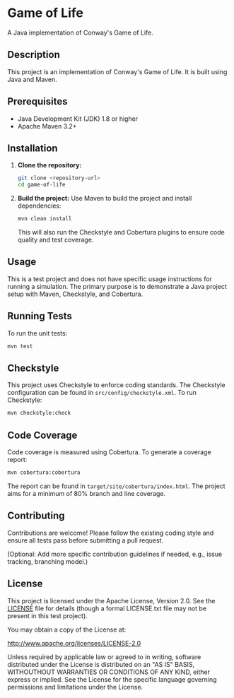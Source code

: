 # Game of Life

A Java implementation of Conway's Game of Life.

## Description

This project is an implementation of Conway's Game of Life. It is built using Java and Maven.

## Prerequisites

- Java Development Kit (JDK) 1.8 or higher
- Apache Maven 3.2+

## Installation

1.  **Clone the repository:**
    ```bash
    git clone <repository-url>
    cd game-of-life
    ```

2.  **Build the project:**
    Use Maven to build the project and install dependencies:
    ```bash
    mvn clean install
    ```
    This will also run the Checkstyle and Cobertura plugins to ensure code quality and test coverage.

## Usage

This is a test project and does not have specific usage instructions for running a simulation. The primary purpose is to demonstrate a Java project setup with Maven, Checkstyle, and Cobertura.

## Running Tests

To run the unit tests:
```bash
mvn test
```

## Checkstyle

This project uses Checkstyle to enforce coding standards. The Checkstyle configuration can be found in `src/config/checkstyle.xml`. To run Checkstyle:
```bash
mvn checkstyle:check
```

## Code Coverage

Code coverage is measured using Cobertura. To generate a coverage report:
```bash
mvn cobertura:cobertura
```
The report can be found in `target/site/cobertura/index.html`. The project aims for a minimum of 80% branch and line coverage.

## Contributing

Contributions are welcome! Please follow the existing coding style and ensure all tests pass before submitting a pull request.

(Optional: Add more specific contribution guidelines if needed, e.g., issue tracking, branching model.)

## License

This project is licensed under the Apache License, Version 2.0. See the [LICENSE](LICENSE.txt) file for details (though a formal LICENSE.txt file may not be present in this test project).

You may obtain a copy of the License at:

   http://www.apache.org/licenses/LICENSE-2.0

Unless required by applicable law or agreed to in writing, software
distributed under the License is distributed on an "AS IS" BASIS,
WITHOUTHOUT WARRANTIES OR CONDITIONS OF ANY KIND, either express or implied.
See the License for the specific language governing permissions and
limitations under the License.
